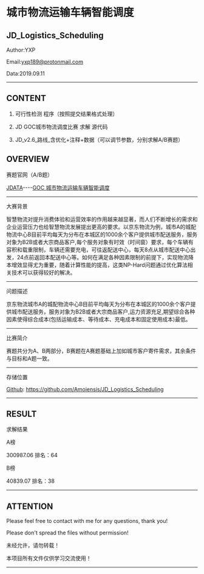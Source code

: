 城市物流运输车辆智能调度
======================================================================
JD_Logistics_Scheduling
---------------------------------------

Author:YXP

Email:yxp189@protonmail.com

Data:2019.09.11
***************************************

CONTENT
---------------------------------------
1. 可行性检测 程序（按照提交结果格式处理）

2. JD GOC城市物流调度比赛 求解 源代码

3. JD_v2.6_路线_含优化+注释+数据（可以调节参数，分别求解A/B赛题）

OVERVIEW
---------------------------------------
赛题官网（A/B题）

[JDATA](https://jdata.jd.com/index.html)----[GOC 城市物流运输车辆智能调度](https://jdata.jd.com/html/detail.html?id=5)

***********************************************************************
大赛背景

智慧物流对提升消费体验和运营效率的作用越来越显著，而人们不断增长的需求和企业运营压力也给智慧物流发展提出更高的要求。以京东物流为例，城市A的城配物流中心B目前平均每天为分布在本城区的1000余个客户提供城市配送服务，服务对象为B2B或者大宗商品客户,每个服务对象有时效（时间窗）要求，每个车辆有容积和载重限制，车辆还需要充电，可往返配送中心，每天8点从城市配送中心出发，24点前返回本配送中心等。如何在满足各种因素限制的前提下，实现物流降本增效显得尤为重要，随着计算性能的提高，这类NP-Hard问题通过优化算法相关技术可以获得较好的解决。

***********************************************************************
问题描述

京东物流城市A的城配物流中心B目前平均每天为分布在本城区的1000余个客户提供城市配送服务，服务对象为B2B或者大宗商品客户,运力资源充足,期望综合各种因素使得综合成本(包括运输成本、等待成本、充电成本和固定使用成本)最低。

***********************************************************************
比赛简介

赛题共分为A、B两部分，B赛题在A赛题基础上加如城市客户寄件需求，其余条件与目标和A题一致。

***********************************************************************
存储位置

[Github](https://github.com/Amoiensis/JD_Logistics_Scheduling): https://github.com/Amoiensis/JD_Logistics_Scheduling

************************************************************************

RESULT
---------------------------------------
求解结果

A榜

300987.06  排名：64

B榜

40839.07   排名：38

***************************************

ATTENTION
---------------------------------------
Please feel free to contact with me for any questions, thank you!

Please don't spread the files without permission!

未经允许，请勿转载！

本项目所有文件仅供学习交流使用！
************************************************************************
